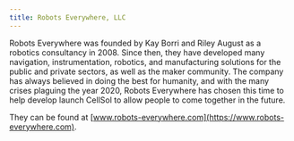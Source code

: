 ```yaml
---
title: Robots Everywhere, LLC
---
```


Robots Everywhere was founded by Kay Borri and Riley August as a robotics consultancy in 2008. Since then, they have developed many navigation, instrumentation, robotics, 
and manufacturing solutions for the public and private sectors, as well as the maker community. The company has always believed in doing the best for humanity, and with
the many crises plaguing the year 2020, Robots Everywhere has chosen this time to help develop launch CellSol to allow people to come together in the future.

They can be found at [www.robots-everywhere.com](https://www.robots-everywhere.com).